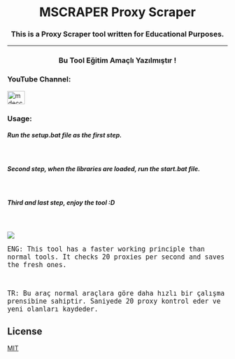 <h1 align="center">MSCRAPER Proxy Scraper</h1>
<h3 align="center">This is a Proxy Scraper tool written for Educational Purposes.</h3>
<hr>
<h3 align="center">Bu Tool Eğitim Amaçlı Yazılmıştır !</h3>

<h3 align="left">YouTube Channel:</h3>
<p align="left">
<a href="https://www.youtube.com/@mdeccal" target="blank"><img align="center" src="https://raw.githubusercontent.com/rahuldkjain/github-profile-readme-generator/master/src/images/icons/Social/youtube.svg" alt="mdeccal" height="30" width="40" /></a>
</p>

<h3 align="left">Usage:</h3>
<h5>Run the setup.bat file as the first step.</h5>
<br>
<h5>Second step, when the libraries are loaded, run the start.bat file.</h5>
<br>
<h5>Third and last step, enjoy the tool :D</h5>
<br>
<br>
<img src="https://i.imgur.com/roF8wf7.png" align="center">
<br>
<p style="font-family: monospace; font-size: 15px;"> ENG: This tool has a faster working principle than normal tools. It checks 20 proxies per second and saves the fresh ones. </p>
<br>
<p style="font-family: monospace; font-size: 15px;">TR: Bu araç normal araçlara göre daha hızlı bir çalışma prensibine sahiptir. Saniyede 20 proxy kontrol eder ve yeni olanları kaydeder.</p>

## License

[MIT](https://choosealicense.com/licenses/mit/)
